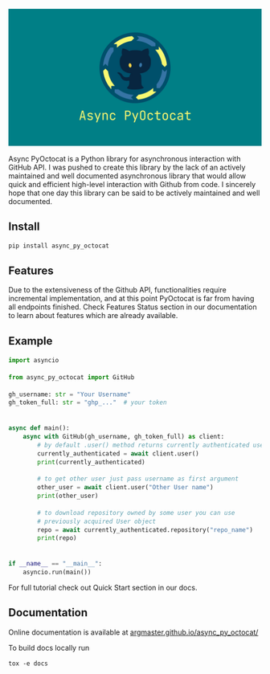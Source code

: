 ![Async PyOctocat](img/bg.jpg)

Async PyOctocat is a Python library for asynchronous interaction with GitHub
API. I was pushed to create this library by the lack of an actively maintained
and well documented asynchronous library that would allow quick and efficient
high-level interaction with Github from code. I sincerely hope that one day
this library can be said to be actively maintained and well documented.

## Install

```
pip install async_py_octocat
```

## Features

Due to the extensiveness of the Github API, functionalities require incremental
implementation, and at this point PyOctocat is far from having all endpoints
finished. Check Features Status section in our documentation to learn about
features which are already available.

## Example

```python
import asyncio

from async_py_octocat import GitHub

gh_username: str = "Your Username"
gh_token_full: str = "ghp_..."  # your token


async def main():
    async with GitHub(gh_username, gh_token_full) as client:
        # by default .user() method returns currently authenticated user
        currently_authenticated = await client.user()
        print(currently_authenticated)

        # to get other user just pass username as first argument
        other_user = await client.user("Other User name")
        print(other_user)

        # to download repository owned by some user you can use
        # previously acquired User object
        repo = await currently_authenticated.repository("repo_name")
        print(repo)


if __name__ == "__main__":
    asyncio.run(main())

```

For full tutorial check out Quick Start section in our docs.

## Documentation

Online documentation is available at
[argmaster.github.io/async_py_octocat/](https://argmaster.github.io/async_py_octocat/)

To build docs locally run

```
tox -e docs
```
